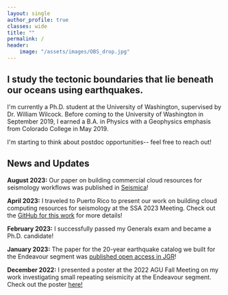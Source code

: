 ```yaml
---
layout: single
author_profile: true
classes: wide
title: ""
permalink: /
header:
    image: "/assets/images/OBS_drop.jpg"
---
```


## I study the tectonic boundaries that lie beneath our oceans using earthquakes. 

I'm currently a Ph.D. student at the University of Washington, supervised by Dr. William Wilcock. Before coming to the University of Washington in September 2019, I earned a B.A. in Physics with a Geophysics emphasis from Colorado College in May 2019.

I'm starting to think about postdoc opportunities-- feel free to reach out!

## News and Updates
__August 2023:__ Our paper on building commercial cloud resources for seismology workflows was published in [Seismica](https://seismica.library.mcgill.ca/article/view/979)!

__April 2023:__ I traveled to Puerto Rico to present our work on building cloud computing resources for seismology at the SSA 2023 Meeting. Check out the [GitHub for this work](https://github.com/Denolle-Lab/seismicloud/tree/main) for more details!

__February 2023:__ I successfully passed my Generals exam and became a Ph.D. candidate!

__January 2023:__ The paper for the 20-year earthquake catalog we built for the Endeavour segment was [published open access in JGR](https://agupubs.onlinelibrary.wiley.com/doi/full/10.1029/2022JB025662)!

__December 2022:__ I presented a poster at the 2022 AGU Fall Meeting on my work investigating small repeating seismicity at the Endeavour segment. Check out the poster [here!](https://agu2022fallmeeting-agu.ipostersessions.com/Default.aspx?s=F4-1D-76-03-58-59-8C-6B-34-41-95-91-64-BB-1C-6C) 

